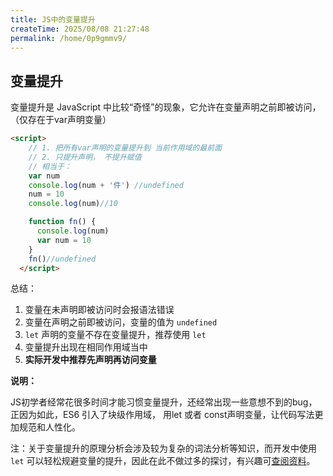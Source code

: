 ```yaml
---
title: JS中的变量提升
createTime: 2025/08/08 21:27:48
permalink: /home/0p9gmmv9/
---
```

## 变量提升

变量提升是 JavaScript 中比较“奇怪”的现象，它允许在变量声明之前即被访问，（仅存在于var声明变量）

```html
<script>
    // 1. 把所有var声明的变量提升到 当前作用域的最前面
    // 2. 只提升声明， 不提升赋值
    // 相当于：
    var num
    console.log(num + '件') //undefined
    num = 10
    console.log(num)//10

    function fn() {
      console.log(num)
      var num = 10
    }
    fn()//undefined
  </script>
```

总结：

1. 变量在未声明即被访问时会报语法错误
2. 变量在声明之前即被访问，变量的值为 `undefined`
3. `let` 声明的变量不存在变量提升，推荐使用 `let`
4. 变量提升出现在相同作用域当中
5. **实际开发中推荐先声明再访问变量**

**说明：**

JS初学者经常花很多时间才能习惯变量提升，还经常出现一些意想不到的bug，正因为如此，ES6 引入了块级作用域， 用let 或者 const声明变量，让代码写法更加规范和人性化。

注：关于变量提升的原理分析会涉及较为复杂的词法分析等知识，而开发中使用 `let` 可以轻松规避变量的提升，因此在此不做过多的探讨，有兴趣可[查阅资料](https://segmentfault.com/a/1190000013915935)。